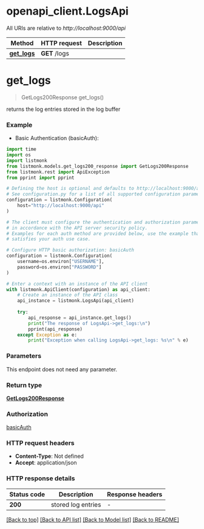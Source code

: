 # openapi_client.LogsApi

All URIs are relative to *http://localhost:9000/api*

Method | HTTP request | Description
------------- | ------------- | -------------
[**get_logs**](LogsApi.md#get_logs) | **GET** /logs | 


# **get_logs**
> GetLogs200Response get_logs()



returns the log entries stored in the log buffer

### Example

* Basic Authentication (basicAuth):

```python
import time
import os
import listmonk
from listmonk.models.get_logs200_response import GetLogs200Response
from listmonk.rest import ApiException
from pprint import pprint

# Defining the host is optional and defaults to http://localhost:9000/api
# See configuration.py for a list of all supported configuration parameters.
configuration = listmonk.Configuration(
    host="http://localhost:9000/api"
)

# The client must configure the authentication and authorization parameters
# in accordance with the API server security policy.
# Examples for each auth method are provided below, use the example that
# satisfies your auth use case.

# Configure HTTP basic authorization: basicAuth
configuration = listmonk.Configuration(
    username=os.environ["USERNAME"],
    password=os.environ["PASSWORD"]
)

# Enter a context with an instance of the API client
with listmonk.ApiClient(configuration) as api_client:
    # Create an instance of the API class
    api_instance = listmonk.LogsApi(api_client)
    
    try:
        api_response = api_instance.get_logs()
        print("The response of LogsApi->get_logs:\n")
        pprint(api_response)
    except Exception as e:
        print("Exception when calling LogsApi->get_logs: %s\n" % e)
```



### Parameters
This endpoint does not need any parameter.

### Return type

[**GetLogs200Response**](GetLogs200Response.md)

### Authorization

[basicAuth](../README.md#basicAuth)

### HTTP request headers

 - **Content-Type**: Not defined
 - **Accept**: application/json

### HTTP response details
| Status code | Description | Response headers |
|-------------|-------------|------------------|
**200** | stored log entries |  -  |

[[Back to top]](#) [[Back to API list]](../README.md#documentation-for-api-endpoints) [[Back to Model list]](../README.md#documentation-for-models) [[Back to README]](../README.md)

